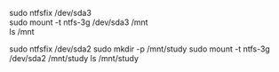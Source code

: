 sudo ntfsfix /dev/sda3 <br>
sudo mount -t ntfs-3g /dev/sda3 /mnt<br>
ls /mnt

sudo ntfsfix /dev/sda2
sudo mkdir -p /mnt/study
sudo mount -t ntfs-3g /dev/sda2 /mnt/study
ls /mnt/study

